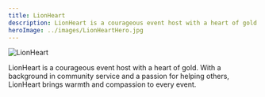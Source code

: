 ```yaml
---
title: LionHeart
description: LionHeart is a courageous event host with a heart of gold.
heroImage: ../images/LionHeartHero.jpg
---
```


![LionHeart](../images/LionHeartAvatar.jpg)

LionHeart is a courageous event host with a heart of gold. With a background in community service and a passion for helping others, LionHeart brings warmth and compassion to every event.
